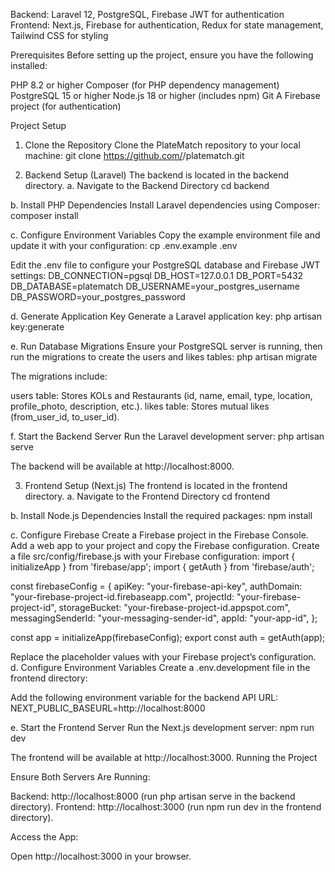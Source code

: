 Backend: Laravel 12, PostgreSQL, Firebase JWT for authentication
Frontend: Next.js, Firebase for authentication, Redux for state management, Tailwind CSS for styling

Prerequisites
Before setting up the project, ensure you have the following installed:

PHP 8.2 or higher
Composer (for PHP dependency management)
PostgreSQL 15 or higher
Node.js 18 or higher (includes npm)
Git
A Firebase project (for authentication)

Project Setup
1. Clone the Repository
Clone the PlateMatch repository to your local machine:
git clone https://github.com/<your-username>/platematch.git

2. Backend Setup (Laravel)
The backend is located in the backend directory.
a. Navigate to the Backend Directory
cd backend

b. Install PHP Dependencies
Install Laravel dependencies using Composer:
composer install

c. Configure Environment Variables
Copy the example environment file and update it with your configuration:
cp .env.example .env

Edit the .env file to configure your PostgreSQL database and Firebase JWT settings:
DB_CONNECTION=pgsql
DB_HOST=127.0.0.1
DB_PORT=5432
DB_DATABASE=platematch
DB_USERNAME=your_postgres_username
DB_PASSWORD=your_postgres_password

d. Generate Application Key
Generate a Laravel application key:
php artisan key:generate

e. Run Database Migrations
Ensure your PostgreSQL server is running, then run the migrations to create the users and likes tables:
php artisan migrate

The migrations include:

users table: Stores KOLs and Restaurants (id, name, email, type, location, profile_photo, description, etc.).
likes table: Stores mutual likes (from_user_id, to_user_id).

f. Start the Backend Server
Run the Laravel development server:
php artisan serve

The backend will be available at http://localhost:8000.

3. Frontend Setup (Next.js)
The frontend is located in the frontend directory.
a. Navigate to the Frontend Directory
cd frontend

b. Install Node.js Dependencies
Install the required packages:
npm install

c. Configure Firebase
Create a Firebase project in the Firebase Console. Add a web app to your project and copy the Firebase configuration.
Create a file src/config/firebase.js with your Firebase configuration:
import { initializeApp } from 'firebase/app';
import { getAuth } from 'firebase/auth';

const firebaseConfig = {
  apiKey: "your-firebase-api-key",
  authDomain: "your-firebase-project-id.firebaseapp.com",
  projectId: "your-firebase-project-id",
  storageBucket: "your-firebase-project-id.appspot.com",
  messagingSenderId: "your-messaging-sender-id",
  appId: "your-app-id",
};

const app = initializeApp(firebaseConfig);
export const auth = getAuth(app);

Replace the placeholder values with your Firebase project’s configuration.
d. Configure Environment Variables
Create a .env.development file in the frontend directory:

Add the following environment variable for the backend API URL:
NEXT_PUBLIC_BASEURL=http://localhost:8000

e. Start the Frontend Server
Run the Next.js development server:
npm run dev

The frontend will be available at http://localhost:3000.
Running the Project

Ensure Both Servers Are Running:

Backend: http://localhost:8000 (run php artisan serve in the backend directory).
Frontend: http://localhost:3000 (run npm run dev in the frontend directory).


Access the App:

Open http://localhost:3000 in your browser.
